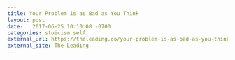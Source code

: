 ```yaml
---
title: Your Problem is as Bad as You Think
layout: post
date:   2017-06-25 10:10:08 -0700
categories: stoicism self
external_url: https://theleading.co/your-problem-is-as-bad-as-you-think-e30ca7d7a0f6
external_site: The Leading
---
```


